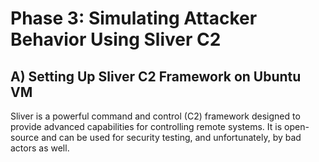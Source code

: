 # Phase 3: Simulating Attacker Behavior Using Sliver C2

## A) Setting Up Sliver C2 Framework on Ubuntu VM

Sliver is a powerful command and control (C2) framework designed to provide advanced capabilities for controlling remote systems. It is open-source and can be used for security testing, and unfortunately, by bad actors as well.
